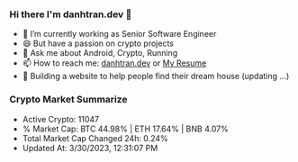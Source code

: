 ### Hi there I'm danhtran.dev 👋

- 🔭 I’m currently working as Senior Software Engineer
- 😄 But have a passion on crypto projects
- 💬 Ask me about Android, Crypto, Running 
- 📫 How to reach me: <a href="https://danhtran.dev" target="_blank">danhtran.dev</a> or <a href="Dan-Resume.pdf" target="_blank">My Resume</a>
- 🌱 Building a website to help people find their dream house (updating ...)

### Crypto Market Summarize
- Active Crypto: 11047
- % Market Cap: BTC 44.98% | ETH 17.64% | BNB 4.07%
- Total Market Cap Changed 24h: 0.24%
- Updated At: 3/30/2023, 12:31:07 PM
